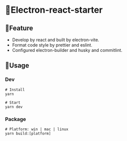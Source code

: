 # 🌈Electron-react-starter

## 🚀Feature

- Develop by react and built by electron-vite.
- Format code style by prettier and eslint.
- Configured electron-builder and husky and commitlint.

## 📖Usage

### Dev

```shell
# Install
yarn
```

```shell
# Start
yarn dev
```

### Package

```shell
# Platform: win | mac | linux
yarn build:[platform]
```
